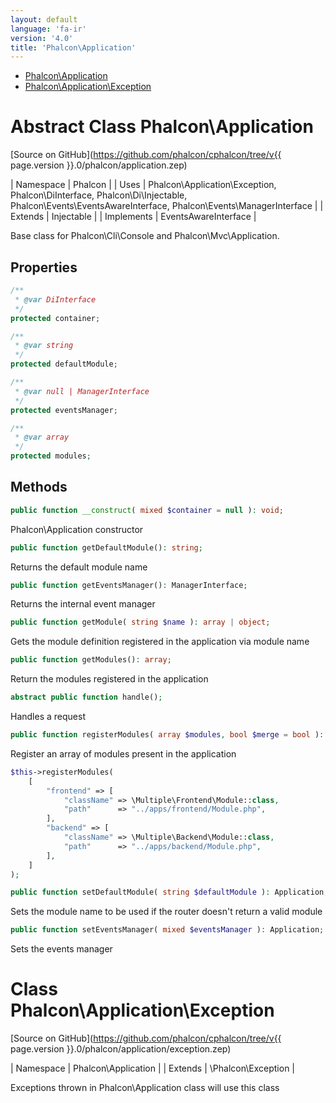 ```yaml
---
layout: default
language: 'fa-ir'
version: '4.0'
title: 'Phalcon\Application'
---
```


* [Phalcon\Application](#Application)
* [Phalcon\Application\Exception](#Application_Exception)

<h1 id="Application">Abstract Class Phalcon\Application</h1>

[Source on GitHub](https://github.com/phalcon/cphalcon/tree/v{{ page.version }}.0/phalcon/application.zep)

| Namespace | Phalcon | | Uses | Phalcon\Application\Exception, Phalcon\DiInterface, Phalcon\Di\Injectable, Phalcon\Events\EventsAwareInterface, Phalcon\Events\ManagerInterface | | Extends | Injectable | | Implements | EventsAwareInterface |

Base class for Phalcon\Cli\Console and Phalcon\Mvc\Application.

## Properties

```php
/**
 * @var DiInterface
 */
protected container;

/**
 * @var string
 */
protected defaultModule;

/**
 * @var null | ManagerInterface
 */
protected eventsManager;

/**
 * @var array
 */
protected modules;

```

## Methods

```php
public function __construct( mixed $container = null ): void;
```

Phalcon\Application constructor

```php
public function getDefaultModule(): string;
```

Returns the default module name

```php
public function getEventsManager(): ManagerInterface;
```

Returns the internal event manager

```php
public function getModule( string $name ): array | object;
```

Gets the module definition registered in the application via module name

```php
public function getModules(): array;
```

Return the modules registered in the application

```php
abstract public function handle();
```

Handles a request

```php
public function registerModules( array $modules, bool $merge = bool ): Application;
```

Register an array of modules present in the application

```php
$this->registerModules(
    [
        "frontend" => [
            "className" => \Multiple\Frontend\Module::class,
            "path"      => "../apps/frontend/Module.php",
        ],
        "backend" => [
            "className" => \Multiple\Backend\Module::class,
            "path"      => "../apps/backend/Module.php",
        ],
    ]
);
```

```php
public function setDefaultModule( string $defaultModule ): Application;
```

Sets the module name to be used if the router doesn't return a valid module

```php
public function setEventsManager( mixed $eventsManager ): Application;
```

Sets the events manager

<h1 id="Application_Exception">Class Phalcon\Application\Exception</h1>

[Source on GitHub](https://github.com/phalcon/cphalcon/tree/v{{ page.version }}.0/phalcon/application/exception.zep)

| Namespace | Phalcon\Application | | Extends | \Phalcon\Exception |

Exceptions thrown in Phalcon\Application class will use this class
